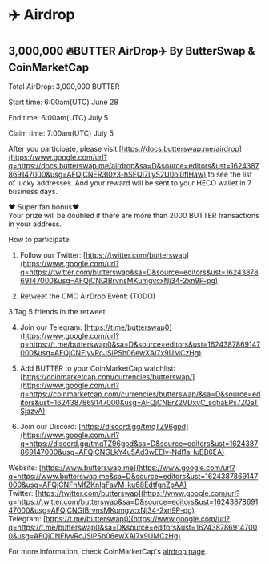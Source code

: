 # ✈️ Airdrop

## 3,000,000 🔥BUTTER AirDrop✈️ By ButterSwap & CoinMarketCap

Total AirDrop: 3,000,000 BUTTER  
  
Start time: 6:00am\(UTC\) June 28  
  
End time: 6:00am\(UTC\) July 5  
  
Claim time: 7:00am\(UTC\) July 5  
  
After you participate, please visit [https://docs.butterswap.me/airdrop](https://www.google.com/url?q=https://docs.butterswap.me/airdrop&sa=D&source=editors&ust=1624387869147000&usg=AFQjCNER3I0z3-hSEQI7LyS2U0ol0flHaw) to see the list of lucky addresses. And your reward will be sent to your HECO wallet in 7 business days.  
  
❤️ Super fan bonus❤️  
Your prize will be doubled if there are more than 2000 BUTTER transactions in your address.  
  
  
How to participate:  
  
1. Follow our Twitter: [https://twitter.com/butterswap](https://www.google.com/url?q=https://twitter.com/butterswap&sa=D&source=editors&ust=1624387869147000&usg=AFQjCNGIBrvnsMKumgvcxNj34-2xn9P-pg)  
  
2. Retweet the CMC AirDrop Event: \(TODO\)  
  
3.Tag 5 friends in the retweet  
  
4. Join our Telegram: [https://t.me/butterswap0](https://www.google.com/url?q=https://t.me/butterswap0&sa=D&source=editors&ust=1624387869147000&usg=AFQjCNFIyvRcJSiPSh06ewXAI7x9UMCzHg)  
  
5. Add BUTTER to your CoinMarketCap watchlist: [https://coinmarketcap.com/currencies/butterswap/](https://www.google.com/url?q=https://coinmarketcap.com/currencies/butterswap/&sa=D&source=editors&ust=1624387869147000&usg=AFQjCNErZ2VDxvC_sqhaEPs7ZQaTSjazvA)  
  
6. Join our Discord: [https://discord.gg/tmqTZ96gpd](https://www.google.com/url?q=https://discord.gg/tmqTZ96gpd&sa=D&source=editors&ust=1624387869147000&usg=AFQjCNGLkY4u5Ad3wEEIv-NdI1aHuBB6EA)  
  
  
Website: [https://www.butterswap.me](https://www.google.com/url?q=https://www.butterswap.me&sa=D&source=editors&ust=1624387869147000&usg=AFQjCNFhMfZKnIgFaVM-ku68EdtfgnZpAA)  
Twitter: [https://twitter.com/butterswap](https://www.google.com/url?q=https://twitter.com/butterswap&sa=D&source=editors&ust=1624387869147000&usg=AFQjCNGIBrvnsMKumgvcxNj34-2xn9P-pg)  
Telegram: [https://t.me/butterswap0](https://www.google.com/url?q=https://t.me/butterswap0&sa=D&source=editors&ust=1624387869147000&usg=AFQjCNFIyvRcJSiPSh06ewXAI7x9UMCzHg)

For more information, check CoinMarketCap's [airdrop page](https://coinmarketcap.com/airdrop/).

